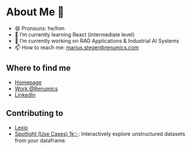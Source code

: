 # About Me 👋
- 😄 Pronouns: he/him
- 🌱 I’m currently learning React (intermediate level)
- 🔭 I’m currently working on RAG Applications & Industrial AI Systems
- 📫 How to reach me: [marius.steger@renumics.com](mailto:marius.steger@renumics.com)
  
## Where to find me
- [Homepage](https://syoy.github.io/)
- [Work @Renumics](https://renumics.com/)
- [LinkedIn](https://www.linkedin.com/in/marius-steger/)

## Contributing to
- [Lexio](https://github.com/Renumics/lexio)
- [Spotlight (Use Cases) 1k✨](https://github.com/Renumics/spotlight): Interactively explore unstructured datasets from your dataframe.
